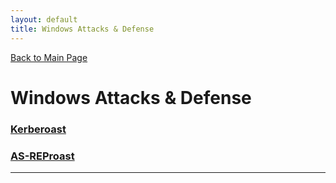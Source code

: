 ```yaml
---
layout: default
title: Windows Attacks & Defense
---
```

[Back to Main Page](/)
# Windows Attacks & Defense

### [Kerberoast](docs/windowsAttacks-Defense/Kerberoast/kerberoast.md)
### [AS-REProast](docs/windowsAttacks-Defense/AS-REProast/as-repRoast.md)


---
